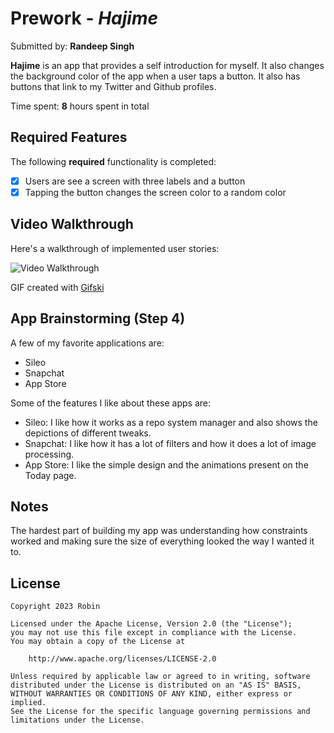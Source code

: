 # Prework - *Hajime*

Submitted by: **Randeep Singh**

**Hajime** is an app that provides a self introduction for myself. It also changes the background color of the app when a user taps a button. It also has buttons that link to my Twitter and Github profiles.

Time spent: **8** hours spent in total

## Required Features

The following **required** functionality is completed:

- [x] Users are see a screen with three labels and a button
- [x] Tapping the button changes the screen color to a random color
 
## Video Walkthrough

Here's a walkthrough of implemented user stories:

<img src='https://i.imgur.com/YhcHSQJ.mp4' title='Video Walkthrough' width='' alt='Video Walkthrough' />

GIF created with [Gifski](https://sindresorhus.com/gifski)

## App Brainstorming (Step 4)

A few of my favorite applications are:
- Sileo
- Snapchat
- App Store

Some of the features I like about these apps are:
- Sileo: I like how it works as a repo system manager and also shows the depictions of different tweaks.
- Snapchat: I like how it has a lot of filters and how it does a lot of image processing.
- App Store: I like the simple design and the animations present on the Today page.

## Notes

The hardest part of building my app was understanding how constraints worked and making sure the size of everything looked the way I wanted it to.

## License

    Copyright 2023 Robin

    Licensed under the Apache License, Version 2.0 (the "License");
    you may not use this file except in compliance with the License.
    You may obtain a copy of the License at

        http://www.apache.org/licenses/LICENSE-2.0

    Unless required by applicable law or agreed to in writing, software
    distributed under the License is distributed on an "AS IS" BASIS,
    WITHOUT WARRANTIES OR CONDITIONS OF ANY KIND, either express or implied.
    See the License for the specific language governing permissions and
    limitations under the License.
